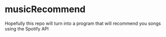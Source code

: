 # musicRecommend
Hopefully this repo will turn into a program that will recommend you songs using the Spotify API
